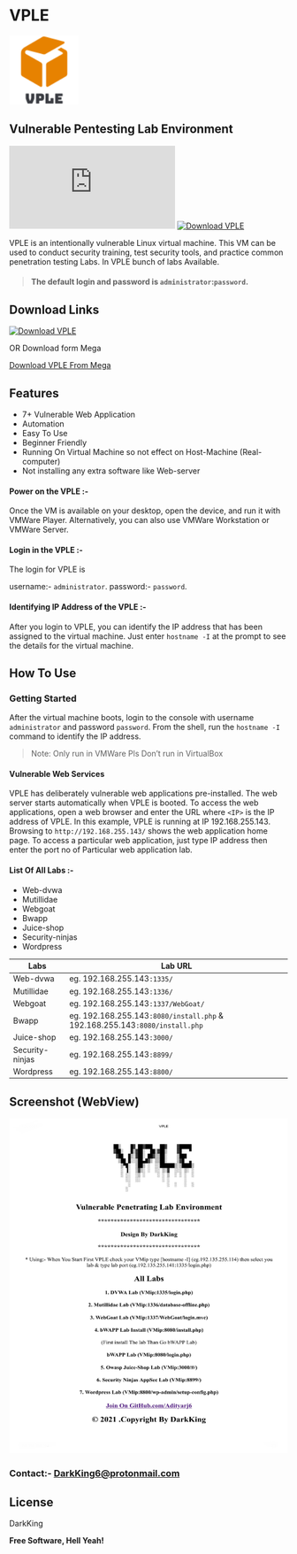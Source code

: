 # VPLE 
<img src="https://github.com/Adityaraj6/VPLE/blob/main/VPLE.png" width="125" height="125">

## Vulnerable Pentesting Lab Environment

[![Download VPLE](https://sourceforge.net/sflogo.php?type=11&group_id=3400211)](https://sourceforge.net/p/vple/)
[![Download VPLE](https://img.shields.io/sourceforge/dt/vple.svg)](https://sourceforge.net/projects/vple/files/latest/download)

VPLE is an intentionally vulnerable Linux virtual machine. This VM can be used to conduct security training, test security tools, and practice common penetration testing Labs. In VPLE bunch of labs Available.

> #### The default login and password is `administrator`:`password`.

## Download Links

[![Download VPLE](https://a.fsdn.com/con/app/sf-download-button)](https://sourceforge.net/projects/vple/files/latest/download)

OR Download form Mega

[Download VPLE From Mega](https://mega.nz/file/e8sx1aza#Ap5CqsmLyZJVY_YWN5P3gxxzMc6T4ofdRvG6AR14HdE)


## Features

- 7+ Vulnerable Web Application 
- Automation
- Easy To Use
- Beginner Friendly
- Running On Virtual Machine so not effect on Host-Machine (Real-computer)
- Not installing any extra software like Web-server

#### Power on the VPLE :-
Once the VM is available on your desktop, open the device, and run it with VMWare Player. Alternatively, you can also use VMWare Workstation or VMWare Server.

#### Login in the VPLE :-
The login for VPLE is 

username:- ``administrator``.
password:- ``password``.
#### Identifying IP Address of the VPLE :-
After you login to VPLE, you can identify the IP address that has been assigned to the virtual machine. Just enter ``hostname -I`` at the prompt to see the details for the virtual machine.

## How To Use

### Getting Started
After the virtual machine boots, login to the console with username `administrator` and password `password`. From the shell, run the `hostname -I` command to identify the IP address.

> Note: Only run in VMWare Pls Don’t run in VirtualBox

#### Vulnerable Web Services

VPLE has deliberately vulnerable web applications pre-installed. The web server starts automatically when VPLE is booted. To access the web applications, open a web browser and enter the URL where `<IP>` is the IP address of VPLE.
In this example, VPLE is running at IP 192.168.255.143. Browsing to `http://192.168.255.143/` shows the web application home page.
To access a particular web application, just type IP address then enter the port no of Particular web application lab. 

#### List Of All Labs :-

- Web-dvwa 
- Mutillidae 
- Webgoat 
- Bwapp 
- Juice-shop 
- Security-ninjas 
- Wordpress 

| Labs | Lab URL |
| ------ | ------ |
| Web-dvwa | eg. 192.168.255.143`:1335/` |
| Mutillidae | eg. 192.168.255.143`:1336/` |
| Webgoat | eg. 192.168.255.143`:1337/WebGoat/` |
| Bwapp | eg. 192.168.255.143`:8080/install.php` & 192.168.255.143`:8080/install.php` |
| Juice-shop | eg. 192.168.255.143`:3000/` |
| Security-ninjas | eg. 192.168.255.143`:8899/` |
| Wordpress | eg. 192.168.255.143`:8800/` |

## Screenshot (WebView)
<img src="https://github.com/Adityaraj6/VPLE/blob/main/VPLE%20WebView.jpg" width="510" height="606">

### Contact:- DarkKing6@protonmail.com 
## License

DarkKing

**Free Software, Hell Yeah!**

